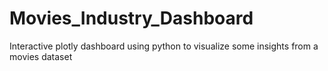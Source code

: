 # Movies_Industry_Dashboard
Interactive plotly dashboard using python to visualize some insights from a movies dataset
